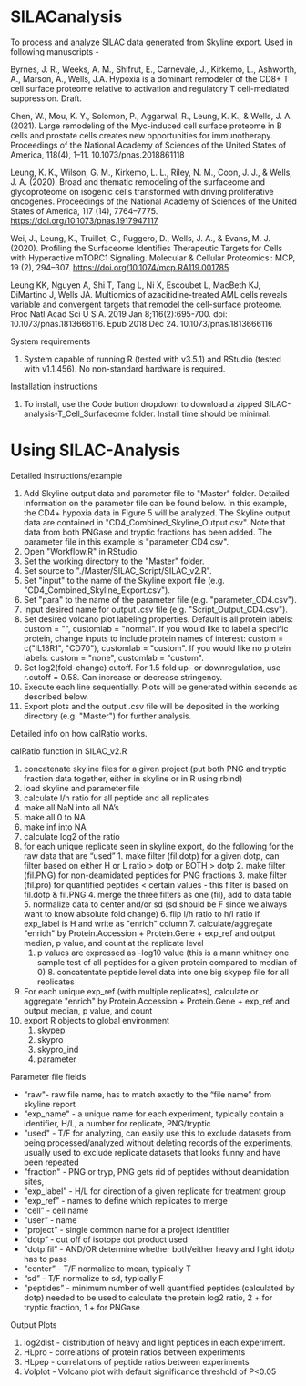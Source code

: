 # SILACanalysis
To process and analyze SILAC data generated from Skyline export. Used in following manuscripts - 

Byrnes, J. R., Weeks, A. M., Shifrut, E., Carnevale, J., Kirkemo, L., Ashworth, A., Marson, A., Wells, J.A. Hypoxia is a dominant remodeler of the CD8+ T cell surface proteome relative to activation and regulatory T cell-mediated suppression. Draft.

Chen, W., Mou, K. Y., Solomon, P., Aggarwal, R., Leung, K. K., & Wells, J. A. (2021). Large remodeling of the Myc-induced cell surface proteome in B cells and prostate cells creates new opportunities for immunotherapy. Proceedings of the National Academy of Sciences of the United States of America, 118(4), 1–11.  10.1073/pnas.2018861118

Leung, K. K., Wilson, G. M., Kirkemo, L. L., Riley, N. M., Coon, J. J., & Wells, J. A. (2020). Broad and thematic remodeling of the surfaceome and glycoproteome on isogenic cells transformed with driving proliferative oncogenes. Proceedings of the National Academy of Sciences of the United States of America, 117 (14), 7764–7775. https://doi.org/10.1073/pnas.1917947117

Wei, J., Leung, K., Truillet, C., Ruggero, D., Wells, J. A., & Evans, M. J. (2020). Profiling the Surfaceome Identifies Therapeutic Targets for Cells with Hyperactive mTORC1 Signaling. Molecular & Cellular Proteomics : MCP, 19 (2), 294–307. https://doi.org/10.1074/mcp.RA119.001785

Leung KK, Nguyen A, Shi T, Tang L, Ni X, Escoubet L, MacBeth KJ, DiMartino J, Wells JA. Multiomics of azacitidine-treated AML cells reveals variable and convergent targets that remodel the cell-surface proteome.  Proc Natl Acad Sci U S A. 2019 Jan 8;116(2):695-700. doi: 10.1073/pnas.1813666116. Epub 2018 Dec 24. 10.1073/pnas.1813666116

System requirements
1. System capable of running R (tested with v3.5.1) and RStudio (tested with v1.1.456). No non-standard hardware is required.

Installation instructions
1. To install, use the Code button dropdown to download a zipped SILAC-analysis-T_Cell_Surfaceome folder. Install time should be minimal.

# Using SILAC-Analysis

Detailed instructions/example

1. Add Skyline output data and parameter file to "Master" folder. Detailed information on the parameter file can be found below. In this example, the CD4+ hypoxia data in Figure 5 will be analyzed. The Skyline output data are contained in "CD4_Combined_Skyline_Output.csv". Note that data from both PNGase and tryptic fractions has been added. The parameter file in this example is "parameter_CD4.csv".
2. Open "Workflow.R" in RStudio.
2. Set the working directory to the "Master" folder.
4. Set source to "./Master/SILAC_Script/SILAC_v2.R".
5. Set "input" to the name of the Skyline export file (e.g. "CD4_Combined_Skyline_Export.csv").
6. Set "para" to the name of the parameter file (e.g. "parameter_CD4.csv").
7. Input desired name for output .csv file (e.g. "Script_Output_CD4.csv").
8. Set desired volcano plot labeling properties. Default is all protein labels: custom = "", customlab = "normal". If you would like to label a specific protein, change inputs to include protein names of interest: custom = c("IL18R1", "CD70"), customlab = "custom". If you would like no protein labels: custom = "none", customlab = "custom".
9. Set log2(fold-change) cutoff. For 1.5 fold up- or downregulation, use r.cutoff = 0.58. Can increase or decrease stringency.
11. Execute each line sequentially. Plots will be generated within seconds as described below.
12. Export plots and the output .csv file will be deposited in the working directory (e.g. "Master") for further analysis.


Detailed info on how calRatio works.

calRatio function in SILAC_v2.R
1.	concatenate skyline files for a given project (put both PNG and tryptic fraction data together, either in skyline or in R using rbind) 
2.	load skyline and parameter file
3.	 calculate l/h ratio for all peptide and all replicates
4.	 make all NaN into all NA’s
5.	 make all 0 to NA
6.	 make inf into NA   
7.	 calculate log2 of the ratio
8.	 for each unique replicate seen in skyline export, do the following for the raw data that are “used” 
    1.	 make filter (fil.dotp) for a given dotp, can filter based on either H or L ratio > dotp or BOTH > dotp
    2.	 make filter (fil.PNG) for non-deamidated peptides for PNG fractions
    3.	 make filter (fil.pro) for quantified peptides < certain values - this filter is based on fil.dotp & fil.PNG
    4.	 merge the three filters as one (fil), add to data table
    5.	 normalize data to center and/or sd (sd should be F since we always want to know absolute fold change)
    6.	 flip l/h ratio to h/l ratio if exp_label is H and write as "enrich" column
    7.	 calculate/aggregate "enrich" by Protein.Accession + Protein.Gene + exp_ref and output median, p value, and count at the replicate level
        1.	p values are expressed as -log10 value (this is a mann whitney one sample test of all peptides for a given protein compared to median of 0)
    8.  concatentate peptide level data into one big skypep file for all replicates
9.	For each unique exp_ref (with multiple replicates), calculate or aggregate "enrich" by Protein.Accession + Protein.Gene + exp_ref and output median, p value, and count
10.	export R objects to global environment
    1.	 skypep
    2.	 skypro
    3.	 skypro_ind 
    3.	 parameter

Parameter file fields

- "raw"- raw file name, has to match exactly to the “file name” from skyline report 
- "exp_name" - a unique name for each experiment, typically contain a identifier, H/L, a number for replicate, PNG/tryptic 
- "used" - T/F for analyzing, can easily use this to exclude datasets from being processed/analyzed without deleting records of the experiments, usually used to exclude replicate datasets that looks funny and have been repeated 
- "fraction" - PNG or tryp, PNG gets rid of peptides without deamidation sites,  
- "exp_label” - H/L for direction of a given replicate for treatment group 
- "exp_ref” - names to define which replicates to merge  
- "cell” - cell name 
- "user” - name 
- "project” - single common name for a project identifier 
- "dotp” - cut off of isotope dot product used 
- "dotp.fil”  - AND/OR determine whether both/either heavy and light idotp has to pass 
- "center” - T/F normalize to mean, typically T 
- “sd” - T/F normalize to sd, typically F         
- "peptides”  - minimum number of well quantified peptides (calculated by dotp) needed to be used to calculate the protein log2 ratio, 2 + for tryptic fraction, 1 + for PNGase 

Output Plots

1. log2dist - distribution of heavy and light peptides in each experiment.
2. HLpro - correlations of protein ratios between experiments
3. HLpep - correlations of peptide ratios between experiments
4. Volplot - Volcano plot with default significance threshold of P<0.05


```

